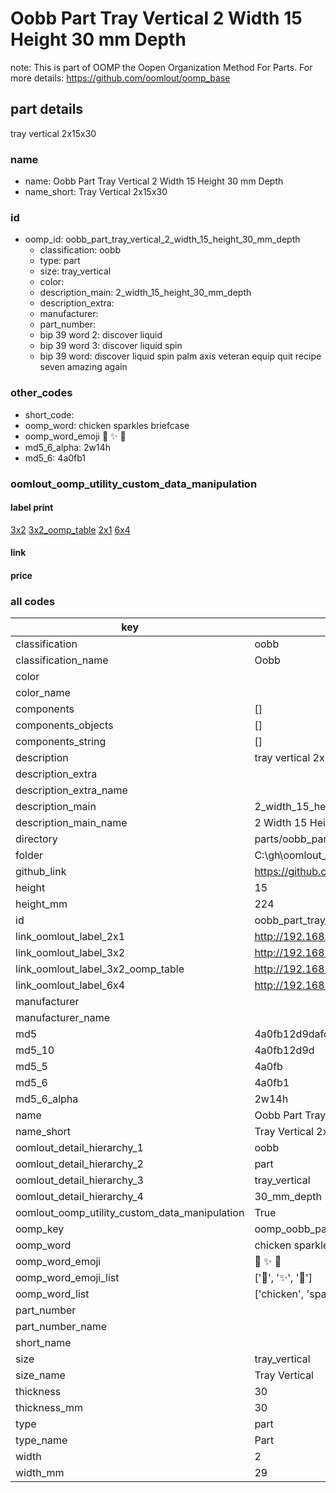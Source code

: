 # Oobb Part Tray Vertical 2 Width 15 Height 30 mm Depth  

note: This is part of OOMP the Oopen Organization Method For Parts. For more details: https://github.com/oomlout/oomp_base

##  part details
  



tray vertical 2x15x30



### name
* name: Oobb Part Tray Vertical 2 Width 15 Height 30 mm Depth
* name_short: Tray Vertical 2x15x30 
### id
* oomp_id: oobb_part_tray_vertical_2_width_15_height_30_mm_depth
  * classification: oobb
  * type: part
  * size: tray_vertical
  * color: 
  * description_main: 2_width_15_height_30_mm_depth
  * description_extra: 
  * manufacturer: 
  * part_number: 
  * bip 39 word 2: discover liquid
  * bip 39 word 3: discover liquid spin
  * bip 39 word: discover liquid spin palm axis veteran equip quit recipe seven amazing again

### other_codes
* short_code: 
* oomp_word: chicken sparkles briefcase
* oomp_word_emoji :chicken: :sparkles: :briefcase:
* md5_6_alpha: 2w14h
* md5_6: 4a0fb1






### oomlout_oomp_utility_custom_data_manipulation
#### label print
[3x2](http://192.168.1.245:1112/?label=oomp%202w14h)
[3x2_oomp_table](http://192.168.1.108:1112/?label=oomp%202w14h)
[2x1](http://192.168.1.242:1112/?label=oomp%202w14h)
[6x4](http://192.168.1.55:1112/?label=oomp%202w14h)    

#### link

                              

#### price







### all codes 
| key | value |  
| --- | --- |  
| classification | oobb |  
| classification_name | Oobb |  
| color |  |  
| color_name |  |  
| components | [] |  
| components_objects | [] |  
| components_string | [] |  
| description | tray vertical 2x15x30 |  
| description_extra |  |  
| description_extra_name |  |  
| description_main | 2_width_15_height_30_mm_depth |  
| description_main_name | 2 Width 15 Height 30 mm Depth |  
| directory | parts/oobb_part_tray_vertical_2_width_15_height_30_mm_depth |  
| folder | C:\gh\oomlout_oobb_version_4_generated_parts\parts\oobb_part_tray_vertical_2_width_15_height_30_mm_depth |  
| github_link | https://github.com/oomlout/oomlout_oomp_part_src/tree/main/parts/oobb_part_tray_vertical_2_width_15_height_30_mm_depth |  
| height | 15 |  
| height_mm | 224 |  
| id | oobb_part_tray_vertical_2_width_15_height_30_mm_depth |  
| link_oomlout_label_2x1 | http://192.168.1.242:1112/?label=oomp%202w14h |  
| link_oomlout_label_3x2 | http://192.168.1.245:1112/?label=oomp%202w14h |  
| link_oomlout_label_3x2_oomp_table | http://192.168.1.108:1112/?label=oomp%202w14h |  
| link_oomlout_label_6x4 | http://192.168.1.55:1112/?label=oomp%202w14h |  
| manufacturer |  |  
| manufacturer_name |  |  
| md5 | 4a0fb12d9dafc987cc8879f5a3e091f7 |  
| md5_10 | 4a0fb12d9d |  
| md5_5 | 4a0fb |  
| md5_6 | 4a0fb1 |  
| md5_6_alpha | 2w14h |  
| name | Oobb Part Tray Vertical 2 Width 15 Height 30 mm Depth |  
| name_short | Tray Vertical 2x15x30  |  
| oomlout_detail_hierarchy_1 | oobb |  
| oomlout_detail_hierarchy_2 | part |  
| oomlout_detail_hierarchy_3 | tray_vertical |  
| oomlout_detail_hierarchy_4 | 30_mm_depth |  
| oomlout_oomp_utility_custom_data_manipulation | True |  
| oomp_key | oomp_oobb_part_tray_vertical_2_width_15_height_30_mm_depth |  
| oomp_word | chicken sparkles briefcase |  
| oomp_word_emoji | :chicken: :sparkles: :briefcase: |  
| oomp_word_emoji_list | [':chicken:', ':sparkles:', ':briefcase:'] |  
| oomp_word_list | ['chicken', 'sparkles', 'briefcase'] |  
| part_number |  |  
| part_number_name |  |  
| short_name |  |  
| size | tray_vertical |  
| size_name | Tray Vertical |  
| thickness | 30 |  
| thickness_mm | 30 |  
| type | part |  
| type_name | Part |  
| width | 2 |  
| width_mm | 29 |  
